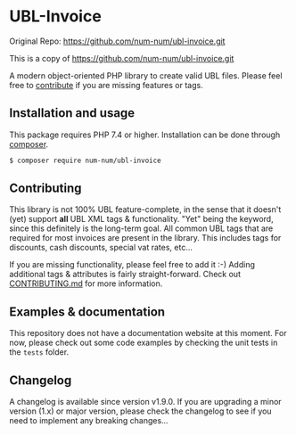 # UBL-Invoice

Original Repo: https://github.com/num-num/ubl-invoice.git

This is a copy of https://github.com/num-num/ubl-invoice.git

A modern object-oriented PHP library to create valid UBL files. Please feel free to [contribute](https://github.com/num-num/ubl-invoice/pulls) if you are missing features or tags.

## Installation and usage

This package requires PHP 7.4 or higher. Installation can be done through [composer](https://www.getcomposer.org).

```sh
$ composer require num-num/ubl-invoice
```

## Contributing

This library is not 100% UBL feature-complete, in the sense that it doesn't (yet) support **all** UBL XML tags & functionality. "Yet" being the keyword, since this definitely is the long-term goal. All common UBL tags that are required for most invoices are present in the library. This includes tags for discounts, cash discounts, special vat rates, etc...

If you are missing functionality, please feel free to add it :-) Adding additional tags & attributes is fairly straight-forward. Check out [CONTRIBUTING.md](CONTRIBUTING.md) for more information.

## Examples & documentation

This repository does not have a documentation website at this moment. For now, please check out some code examples by checking the unit tests in the `tests` folder.

## Changelog

A changelog is available since version v1.9.0. If you are upgrading a minor version (1.x) or major version, please check the changelog to see if you need to implement any breaking changes...

